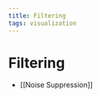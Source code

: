 ```yaml
---
title: Filtering
tags: visualization
---
```


# Filtering
- [[Noise Suppression]]
























































































